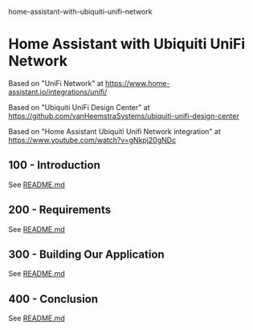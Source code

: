 home-assistant-with-ubiquiti-unifi-network
# Home Assistant with Ubiquiti UniFi Network

Based on "UniFi Network" at https://www.home-assistant.io/integrations/unifi/

Based on "Ubiquiti UniFi Design Center" at https://github.com/vanHeemstraSystems/ubiquiti-unifi-design-center

Based on "Home Assistant Ubiquiti Unifi Network integration" at https://www.youtube.com/watch?v=gNkpj20gNDc

## 100 - Introduction

See [README.md](./100/README.md)

## 200 - Requirements

See [README.md](./200/README.md)

## 300 - Building Our Application

See [README.md](./300/README.md)

## 400 - Conclusion

See [README.md](./400/README.md)
